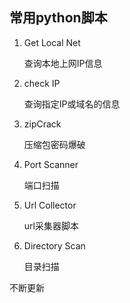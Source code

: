 
## 常用python脚本
1. Get Local Net 

    查询本地上网IP信息

2. check IP

    查询指定IP或域名的信息

3. zipCrack

    压缩包密码爆破

4. Port Scanner

    端口扫描

5. Url Collector 

    url采集器脚本

6. Directory Scan

    目录扫描

不断更新
